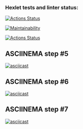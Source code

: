 ### Hexlet tests and linter status:

[![Actions Status](https://github.com/IonatanMocan/backend-project-lvl1/workflows/hexlet-check/badge.svg)](https://github.com/IonatanMocan/backend-project-lvl1/actions)

[![Maintainability](https://api.codeclimate.com/v1/badges/a99a88d28ad37a79dbf6/maintainability)](https://codeclimate.com/github/codeclimate/codeclimate/maintainability)

[![Actions Status](https://github.com/IonatanMocan/backend-project-lvl1/workflows/make-lint/badge.svg)](https://github.com/IonatanMocan/backend-project-lvl1/actions)

## ASCIINEMA step #5

[![asciicast](https://asciinema.org/a/jamkfK5zqTa5gSatFUk0l7Tel.svg)](https://asciinema.org/a/jamkfK5zqTa5gSatFUk0l7Tel)

## ASCIINEMA step #6

[![asciicast](https://asciinema.org/a/2NGhyD2lQhhEbq9Eeq2wahcPU.svg)](https://asciinema.org/a/2NGhyD2lQhhEbq9Eeq2wahcPU)

## ASCIINEMA step #7

[![asciicast](https://asciinema.org/a/Pq96Ay52EHhy1AAjIqvrf7ygm.svg)](https://asciinema.org/a/Pq96Ay52EHhy1AAjIqvrf7ygm)
